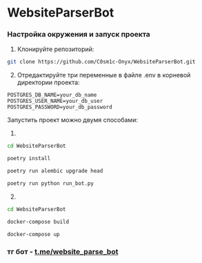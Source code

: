 # WebsiteParserBot


### Настройка окружения и запуск проекта

1. Клонируйте репозиторий:
```bash
git clone https://github.com/C0sm1c-Onyx/WebsiteParserBot.git
```

2. Отредактируйте три переменные в файле .env в корневой директории проекта:
```env
POSTGRES_DB_NAME=your_db_name
POSTGRES_USER_NAME=your_db_user
POSTGRES_PASSWORD=your_db_password
```

Запустить проект можно двумя способами:

1.
```bash
cd WebsiteParserBot
```
```bash
poetry install
```
```bash
poetry run alembic upgrade head
```
```bash
poetry run python run_bot.py
```

2. 
```bash
cd WebsiteParserBot
```
```bash
docker-compose build
```
```bash
docker-compose up
```

### тг бот - [t.me/website_parse_bot](t.me/website_parse_bot)
